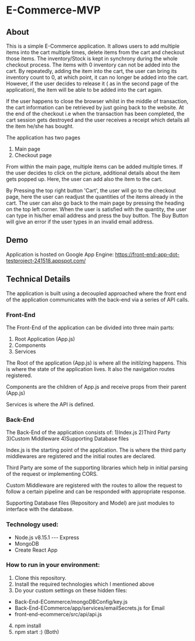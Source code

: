 # E-Commerce-MVP

## About
This is a simple E-Commerce application. It allows users to add multiple items into the cart multiple times, delete items from the cart and checkout those items. The inventory/Stock is kept in synchrony during the whole checkout process. The items with 0 inventory can not be added into the cart. By repeatedly, adding the item  into the cart, the user can bring its inventory count to 0, at which point, it can no longer be added into the cart. However, if the user decides to release it ( as in the second page of the application), the item will be able to be added into the cart again.

If the user happens to close the browser whilst in the middle of transaction, the cart information can be retrieved by just going back to the website. At the end of the checkout i.e when the transaction has been completed, the cart session gets destroyed and the user receives a receipt which details all the item he/she has bought.

The application has two pages
1) Main page
2) Checkout page

From within the main page, multiple items can be added multiple times. If the user decides to click on the picture, additional details about the item gets popped up. Here, the user can add also the item to the cart.

By Pressing the top right button 'Cart', the user will go to the checkout page, here the user can readjust the quantities of the items already in the cart. The user can also go back to the main page by pressing the heading on the top left corner.
When the user is satisfied with the quantity, the user can type in his/her email address and press the buy button. The Buy Button will give an error if the user types in an invalid email address.


## Demo
Application is hosted on Google App Engine:
https://front-end-app-dot-testproject-241518.appspot.com/


## Technical Details
The application is built using a decoupled approached where the front end of the application communicates with the back-end via a series of API calls.


### Front-End
The Front-End of the application can be divided into three main parts: 
1) Root Application (App.js)
2) Components
3) Services

The Root of the application (App.js) is where all the initilzing happens. This is where the state of the application lives. It also the navigation routes registered. 

Components are the children of App.js and receive props from their parent (App.js)

Services is where the API is defined.

### Back-End

The Back-End of the application consists of:
1)Index.js
2)Third Party
3)Custom Middleware
4)Supporting Database files


Index.js is the starting point of the application. The is where the third party middlewares are registered and the initial routes are declared.

Third Party are some of the supporting libraries which help in initial parsing of the request or implementing CORS.

Custom Middleware are registered with the routes to allow the request to follow a certain pipeline and can be responded with appropriate response.

Supporting Database files (Repository and Model) are just modules to interface with the database.

### Technology used: 
* Node.js v8.15.1 --- Express
* MongoDB
* Create React App

### How to run in your environment:

1) Clone this repository.
2) Install the required technologies which I mentioned above
3) Do your custom settings on these hidden files:
  * Back-End-ECommerce/mongoDBConfig/key.js
  * Back-End-ECommerce/app/services/emailSecrets.js for Email
  * front-end-ecommerce/src/api/api.js
4) npm install 
5) npm start :) (Both)






